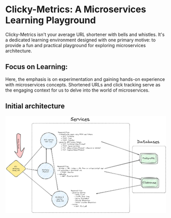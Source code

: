 # Clicky-Metrics: A Microservices Learning Playground

Clicky-Metrics isn't your average URL shortener with bells and whistles. It's a dedicated learning environment designed with one primary motive: to provide a fun and practical playground for exploring microservices architecture.

## Focus on Learning:

Here, the emphasis is on experimentation and gaining hands-on experience with microservices concepts. Shortened URLs and click tracking serve as the engaging context for us to delve into the world of microservices.

## Initial architecture

![architecture](./docs/arch.png)
